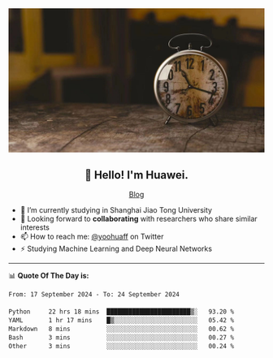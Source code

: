 <div align="center">
  <a href="https://github.com/JHW5981">
    <img src="./assets/background.jpg">
  </a>
</div>

<h2 align="center">👋 Hello! I'm Huawei.</h2>
<p align="center">
  <a href="https://blog.csdn.net/Edward__J?spm=1000.2115.3001.5343">Blog</a>
</p>


- 🔭 I’m currently studying in Shanghai Jiao Tong University
- 💬 Looking forward to **collaborating** with researchers who share similar interests
- 📫 How to reach me: [@yoohuaff](https://twitter.com/yoohuaff) on Twitter
- ⚡ Studying Machine Learning and Deep Neural Networks

-------
📊 **Quote Of The Day is:**
<!--START_SECTION:waka-->

```txt
From: 17 September 2024 - To: 24 September 2024

Python     22 hrs 18 mins  ███████████████████████▒░   93.20 %
YAML       1 hr 17 mins    █▒░░░░░░░░░░░░░░░░░░░░░░░   05.42 %
Markdown   8 mins          ░░░░░░░░░░░░░░░░░░░░░░░░░   00.62 %
Bash       3 mins          ░░░░░░░░░░░░░░░░░░░░░░░░░   00.27 %
Other      3 mins          ░░░░░░░░░░░░░░░░░░░░░░░░░   00.24 %
```

<!--END_SECTION:waka-->
